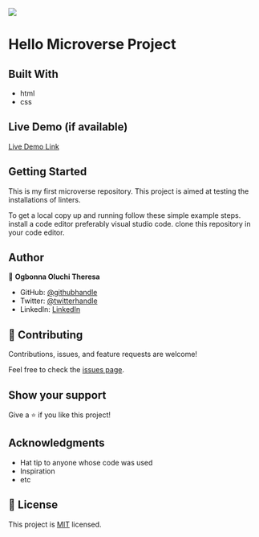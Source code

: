 ![](https://img.shields.io/badge/Microverse-blueviolet)

# Hello Microverse Project

 


## Built With

- html
- css 

## Live Demo (if available)

[Live Demo Link](https://livedemo.com)


## Getting Started

This is my first microverse repository. This project is aimed at testing the installations of linters.


To get a local copy up and running follow these simple example steps.
install a code editor preferably visual studio code.
clone this repository in your code editor.




## Author

👤 **Ogbonna Oluchi Theresa**

- GitHub: [@githubhandle](https://github.com/githubhandle)
- Twitter: [@twitterhandle](https://twitter.com/twitterhandle)
- LinkedIn: [LinkedIn](https://linkedin.com/in/linkedinhandle)

## 🤝 Contributing

Contributions, issues, and feature requests are welcome!

Feel free to check the [issues page](../../issues/).

## Show your support

Give a ⭐️ if you like this project!

## Acknowledgments

- Hat tip to anyone whose code was used
- Inspiration
- etc

## 📝 License

This project is [MIT](./LICENSE) licensed.

